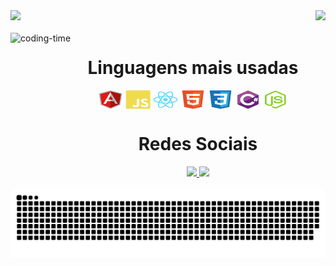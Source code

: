 <div>
  <img height="180em"
    src="https://github-readme-stats-sigma-five.vercel.app/api?username=Tr-Junior&show_icons=true&theme=material-palenight&include_all_commits=true&count_private=true" />
  <img align="right" height="180em"
    src="https://github-readme-stats.vercel.app/api/top-langs/?username=Tr-Junior&layout=compact&langs_count=16&theme=material-palenight" />
</div>
<div align="center">
  <div style="display: inline_block"><br>
    <img align="left" height="250" alt="coding-time" src="code.gif">
    <h1 align="center">Linguagens mais usadas</h1>
    <img align="center" height="30" width="40" alt="angularjs-icon"
      src="https://raw.githubusercontent.com/devicons/devicon/master/icons/angularjs/angularjs-original.svg">
    <img align="center" height="30" width="40" alt="js-icon"
      src="https://raw.githubusercontent.com/devicons/devicon/master/icons/javascript/javascript-plain.svg">
    <img align="center" height="30" width="40" alt="react-icon"
      src="https://raw.githubusercontent.com/devicons/devicon/master/icons/react/react-original.svg">
    <img align="center" height="30" width="40" alt="html-icon"
      src="https://raw.githubusercontent.com/devicons/devicon/master/icons/html5/html5-original.svg">
    <img align="center" height="30" width="40" alt="css-icon"
      src="https://raw.githubusercontent.com/devicons/devicon/master/icons/css3/css3-original.svg">
    <img align="center" height="30" width="40" alt="csharp-icon"
      src="https://raw.githubusercontent.com/devicons/devicon/master/icons/csharp/csharp-original.svg">
    <img align="center" height="30" width="40" alt="nodejs-icon"
      src="https://raw.githubusercontent.com/devicons/devicon/master/icons/nodejs/nodejs-original.svg">
  </div>

  <h1 align="center">Redes Sociais</h1>
  <a href="mailto: tarcisio.junior1406@gmail.com">
    <img width="100" src="https://img.shields.io/badge/Gmail-D14836?style=for-the-badge&logo=gmail&logoColor=white">
  </a>
  <a href="https://www.linkedin.com/in/tarcisiotj">
    <img width="128" src="https://img.shields.io/badge/LinkedIn-0077B5?style=for-the-badge&logo=linkedin&logoColor=white">
  </a>
</div>

![Snake animation](https://github.com/Tr-junior/Tr-junior/blob/output/github-contribution-grid-snake.svg)
